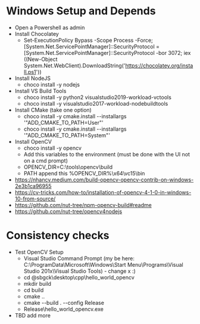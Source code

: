 # Windows Setup and Depends

- Open a Powershell as admin
- Install Chocolatey
  - Set-ExecutionPolicy Bypass -Scope Process -Force; [System.Net.ServicePointManager]::SecurityProtocol = [System.Net.ServicePointManager]::SecurityProtocol -bor 3072; iex ((New-Object System.Net.WebClient).DownloadString('https://chocolatey.org/install.ps1'))
- Install NodeJS
  - choco install -y nodejs
- Install VS Build Tools
  - choco install -y python2 visualstudio2019-workload-vctools
  - choco install -y visualstudio2017-workload-nodebuildtools
- Install CMake (take one option)
  - choco install -y  cmake.install --installargs '"ADD_CMAKE_TO_PATH=User"'
  - choco install -y cmake.install --installargs '"ADD_CMAKE_TO_PATH=System"'
- Install OpenCV
  - choco install -y  opencv
  - Add this variables to the environment (must be done with the UI not on a cmd prompt)
  - OPENCV_DIR=C:\tools\opencv\build
  - PATH append this %OPENCV_DIR%\x64\vc15\bin
- https://nhancv.medium.com/build-opencv-opencv-contrib-on-windows-2e3b1ca96955
- https://cv-tricks.com/how-to/installation-of-opencv-4-1-0-in-windows-10-from-source/
- https://github.com/nut-tree/npm-opencv-build#readme
- https://github.com/nut-tree/opencv4nodejs

# Consistency checks

- Test OpenCV Setup
  - Visual Studio Command Prompt (my be here: C:\ProgramData\Microsoft\Windows\Start Menu\Programs\Visual Studio 201x\Visual Studio Tools) - change x :)
  - cd @sbgck\desktop\cpp\hello_world_opencv
  - mkdir build
  - cd build
  - cmake ..
  - cmake --build . --config Release
  - Release\hello_world_opencv.exe
- TBD add more

